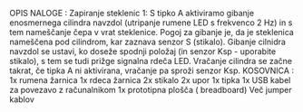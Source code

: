 OPIS NALOGE :
 Zapiranje steklenic 1: S tipko A aktiviramo gibanje enosmernega cilindra navzdol (utripanje rumene LED s frekvenco 2 Hz) in s tem nameščanje čepa v vrat steklenice. Pogoj za gibanje je, da je steklenica nameščena pod cilindrom, kar zaznava senzor S (stikalo). Gibanje cilnidra navzdol se ustavi, ko doseže spodnji položaj (in senzor Ksp - uporabite stikalo), s tem se tudi prižge signalna rdeča LED. Vračanje cilindra se začne takrat, če tipka A ni aktivirana, vračanje pa sproži senzor Ksp.
KOSOVNICA : 
1x rumena žarnica
1x rdeca žarnica
2x stikalo
2x upor
1x tipka
1x USB kabel za povezavo z računalnikom
1x prototipna plošča ( breadboard)
Več jumper kablov 
